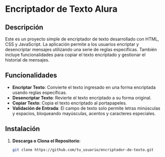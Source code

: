 # Encriptador de Texto Alura

## Descripción

Este es un proyecto simple de encriptador de texto desarrollado con HTML, CSS y JavaScript. La aplicación permite a los usuarios encriptar y desencriptar mensajes utilizando una serie de reglas específicas. También incluye funcionalidades para copiar el texto encriptado y gestionar el historial de mensajes.

## Funcionalidades

- **Encriptar Texto**: Convierte el texto ingresado en una forma encriptada usando reglas específicas.
- **Desencriptar Texto**: Revierte el texto encriptado a su forma original.
- **Copiar Texto**: Copia el texto encriptado al portapapeles.
- **Validación de Entrada**: El campo de texto solo permite letras minúsculas y espacios, bloqueando mayúsculas, acentos y caracteres especiales.

## Instalación

1. **Descarga o Clona el Repositorio**:
   ```bash
   git clone https://github.com/tu_usuario/encriptador-de-texto.git
